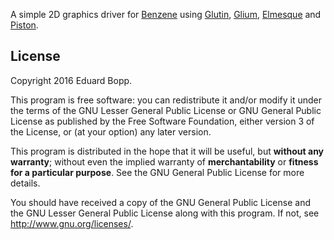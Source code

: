 A simple 2D graphics driver for [Benzene][benzene] using [Glutin][glutin],
[Glium][glium], [Elmesque][elmesque] and [Piston][piston].

[benzene]: https://github.com/aepsil0n/benzene
[glutin]: https://github.com/tomaka/glutin
[glium]: https://github.com/tomaka/glium
[piston]: http://www.piston.rs
[elmesque]: https://github.com/mitchmindtree/elmesque

## License

Copyright 2016 Eduard Bopp.

This program is free software: you can redistribute it and/or modify it under
the terms of the GNU Lesser General Public License or GNU General Public
License as published by the Free Software Foundation, either version 3 of the
License, or (at your option) any later version.

This program is distributed in the hope that it will be useful, but **without
any warranty**; without even the implied warranty of **merchantability** or
**fitness for a particular purpose**.  See the GNU General Public License for
more details.

You should have received a copy of the GNU General Public License and the GNU
Lesser General Public License along with this program. If not, see
http://www.gnu.org/licenses/.
